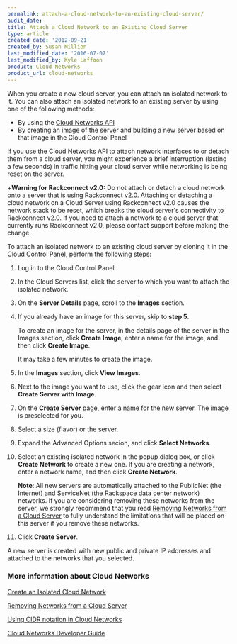 ```yaml
---
permalink: attach-a-cloud-network-to-an-existing-cloud-server/
audit_date:
title: Attach a Cloud Network to an Existing Cloud Server
type: article
created_date: '2012-09-21'
created_by: Susan Million
last_modified_date: '2016-07-07'
last_modified_by: Kyle Laffoon
product: Cloud Networks
product_url: cloud-networks
---
```


When you create a new cloud server, you can attach an isolated network
to it. You can also attach an isolated network to an existing server by
using one of the following methods:

-   By using the [Cloud Networks API](https://docs.rackspace.com/docs/cloud-networks/v2/developer-guide/)
-   By creating an image of the server and building a new server based
    on that image in the Cloud Control Panel

If you use the Cloud Networks API to attach network interfaces to or
detach them from a cloud server, you might experience a brief
interruption (lasting a few seconds) in traffic hitting your cloud
server while networking is being reset on the server.

+**Warning for Rackconnect v2.0:** Do not attach or detach a cloud network onto a server that is using Rackconnect v2.0. Attaching or detaching a cloud network on a Cloud Server using Rackconnect v2.0 causes the network stack to be reset, which breaks the cloud server's connectivity to Rackconnect v2.0. If you need to attach a network to a cloud server that currently runs Rackconnect v2.0, please contact support before making the change.

To attach an isolated network to an existing cloud server by cloning it
in the Cloud Control Panel, perform the following steps:

1.  Log in to the Cloud Control Panel.
2.  In the Cloud Servers list, click the server to which you want to
    attach the isolated network.
3.  On the **Server Details** page, scroll to the **Images** section.
4.  If you already have an image for this server, skip to **step 5**.

    To create an image for the server, in the details page of the server in the Images section, click **Create Image**, enter a name for the image, and then click **Create Image**.

    It may take a few minutes to create the image.

5.  In the **Images** section, click **View Images**.
6.  Next to the image you want to use, click the gear icon and then
    select **Create Server with Image**.
7.  On the **Create Server** page, enter a name for the new server. The
    image is preselected for you.
8.  Select a size (flavor) or the server.
9.  Expand the Advanced Options secion, and click **Select Networks**.
10. Select an existing isolated network in the popup dialog box, or
    click **Create Network** to create a new one. If you are creating a
    network, enter a network name, and then click **Create Network**.

    **Note**: All new servers are automatically attached to the PublicNet (the Internet) and ServiceNet (the Rackspace data center network) networks. If you are considering removing these networks from the server, we strongly recommend that you read [Removing Networks from a Cloud Server](/how-to/removing-networks-from-a-cloud-server) to fully understand the limitations that will be placed on this server if you remove these networks.

11. Click **Create Server**.

A new server is created with new public and private IP addresses and
attached to the networks that you selected.

### More information about Cloud Networks

[Create an Isolated Cloud Network](/how-to/create-an-isolated-cloud-network-and-attach-it-to-a-server)

[Removing Networks from a Cloud Server](/how-to/removing-networks-from-a-cloud-server)

[Using CIDR notation in Cloud Networks](/how-to/using-cidr-notation-in-cloud-networks)

[Cloud Networks Developer Guide](https://docs.rackspace.com/docs/cloud-networks/v2/developer-guide/)
